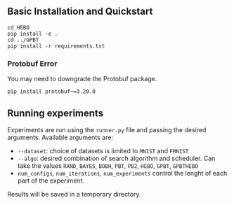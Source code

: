 ## Basic Installation and Quickstart
```
cd HEBO
pip install -e .
cd ../GPBT
pip install -r requirements.txt
```
### Protobuf Error
You may need to downgrade the Protobuf package.
```
pip install protobuf~=3.20.0
```

## Running experiments
Experiments are run using the ``runner.py`` file and passing the desired arguments. Available arguments are:
- ``--dataset``: choice of datasets is limited to ``MNIST`` and ``FMNIST``
- ``--algo``: desired combination of search algorithm and scheduler. Can take the values ``RAND``, ``BAYES``, ``BOBH``, ``PBT``, ``PB2``, ``HEBO``, ``GPBT``, ``GPBTHEBO``
- ``num_configs``, ``num_iterations``, ``num_experiments`` control the lenght of each part of the experiment. 
  
Results will be saved in a temporary directory.
